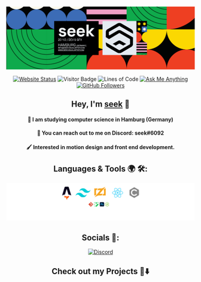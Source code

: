 <div align="center">

**[![About](./seek/About.png)](https://bwte.ml)**

[![Website Status](https://img.shields.io/website-up-down-green-red/http/shields.io.svg)](https://www.seekvisualartist.com)
![Visitor Badge](https://visitor-badge.glitch.me/badge?page_id=nuIIpointerexception.visitor-badge)
![Lines of Code](https://img.shields.io/badge/From%20Hello%20World%20I%27ve%20Written-827%20Thousand%20lines%20of%20code-blue)
[![Ask Me Anything](https://img.shields.io/badge/Ask%20me-anything-1abc9c.svg)](https://www.seekvisualartist.com)
[![GitHub Followers](https://img.shields.io/github/followers/nuIIpointerexception.svg?style=social&label=Follow&maxAge=2592000#annee=BlackLotus)](https://github.com/nuIIpointerexception?tab=followers)

</div>

<div align="center">

## Hey, I'm [seek](https://www.seekvisualartist.com) 👋

#### 📖 I am studying computer science in Hamburg (Germany)
#### 📧 You can reach out to me on Discord: seek#6092
#### 🖌 Interested in motion design and front end development.

</div>

<div align="center">

## Languages & Tools 🌍 🛠:

![Skills](./seek/Skills.png)

</div>

<div align="center">

## Socials 🗿:

[![Discord](https://lanyard.cnrad.dev/api/733770985743974422?bg=22272E)](https://discordapp.com/users/733770985743974422)

</div>

<div align="center">

## Check out my Projects 🚩⬇️

</div>
